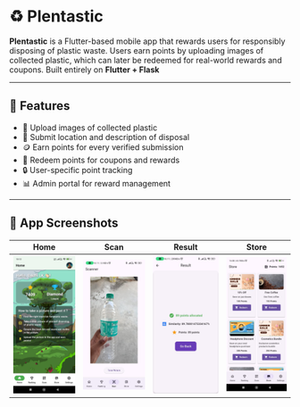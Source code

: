 # ♻️ Plentastic

**Plentastic** is a Flutter-based mobile app that rewards users for responsibly disposing of plastic waste. Users earn points by uploading images of collected plastic, which can later be redeemed for real-world rewards and coupons. Built entirely on **Flutter + Flask**

---

## 🌟 Features

- 📸 Upload images of collected plastic
- 📍 Submit location and description of disposal
- 🪙 Earn points for every verified submission
- 🎁 Redeem points for coupons and rewards
- 🔒 User-specific point tracking
- 📊 Admin portal for reward management

---

## 📸 App Screenshots

| Home | Scan | Result | Store |
|------|--------|---------|---------|
| ![Home](screenshots/home.jpeg) | ![Scan](screenshots/scan.jpeg) | ![Result](screenshots/result.jpeg) | ![Store](screenshots/store.jpeg) |
